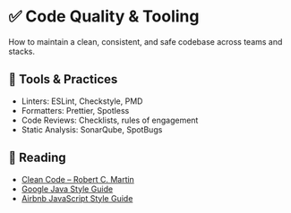 # ✅ Code Quality & Tooling

How to maintain a clean, consistent, and safe codebase across teams and stacks.

## 🔧 Tools & Practices

- Linters: ESLint, Checkstyle, PMD
- Formatters: Prettier, Spotless
- Code Reviews: Checklists, rules of engagement
- Static Analysis: SonarQube, SpotBugs

## 📘 Reading

- [Clean Code – Robert C. Martin](https://www.goodreads.com/book/show/3735293-clean-code)
- [Google Java Style Guide](https://google.github.io/styleguide/javaguide.html)
- [Airbnb JavaScript Style Guide](https://github.com/airbnb/javascript)
